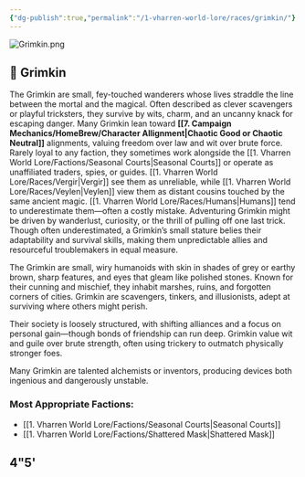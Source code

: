 ```yaml
---
{"dg-publish":true,"permalink":"/1-vharren-world-lore/races/grimkin/"}
---
```


![Grimkin.png](/img/user/z.%20Assets/Grimkin.png)

## 🐾 **Grimkin**

The Grimkin are small, fey-touched wanderers whose lives straddle the line between the mortal and the magical. Often described as clever scavengers or playful tricksters, they survive by wits, charm, and an uncanny knack for escaping danger. Many Grimkin lean toward **[[7. Campaign Mechanics/HomeBrew/Character Allignment\|Chaotic Good or Chaotic Neutral]]** alignments, valuing freedom over law and wit over brute force. Rarely loyal to any faction, they sometimes work alongside the [[1. Vharren World Lore/Factions/Seasonal Courts\|Seasonal Courts]] or operate as unaffiliated traders, spies, or guides. [[1. Vharren World Lore/Races/Vergir\|Vergir]] see them as unreliable, while [[1. Vharren World Lore/Races/Veylen\|Veylen]] view them as distant cousins touched by the same ancient magic. [[1. Vharren World Lore/Races/Humans\|Humans]] tend to underestimate them—often a costly mistake. Adventuring Grimkin might be driven by wanderlust, curiosity, or the thrill of pulling off one last trick. Though often underestimated, a Grimkin’s small stature belies their adaptability and survival skills, making them unpredictable allies and resourceful troublemakers in equal measure.

The Grimkin are small, wiry humanoids with skin in shades of grey or earthy brown, sharp features, and eyes that gleam like polished stones. Known for their cunning and mischief, they inhabit marshes, ruins, and forgotten corners of cities. Grimkin are scavengers, tinkers, and illusionists, adept at surviving where others might perish.

Their society is loosely structured, with shifting alliances and a focus on personal gain—though bonds of friendship can run deep. Grimkin value wit and guile over brute strength, often using trickery to outmatch physically stronger foes.

Many Grimkin are talented alchemists or inventors, producing devices both ingenious and dangerously unstable.

### **Most Appropriate Factions:**
- [[1. Vharren World Lore/Factions/Seasonal Courts\|Seasonal Courts]]
- [[1. Vharren World Lore/Factions/Shattered Mask\|Shattered Mask]]

4"5'
---



